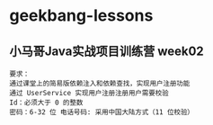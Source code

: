 # geekbang-lessons

## 小马哥Java实战项目训练营 week02
```
要求：
通过课堂上的简易版依赖注入和依赖查找，实现用户注册功能
通过 UserService 实现用户注册注册用户需要校验
Id：必须大于 0 的整数
密码：6-32 位 电话号码: 采用中国大陆方式（11 位校验）
```
